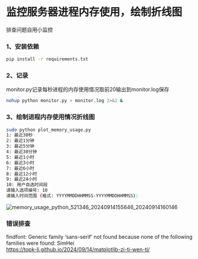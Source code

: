 # 监控服务器进程内存使用，绘制折线图
排查问题自用小监控
### 1、安装依赖
```bash
pip install -r requirements.txt
```
### 2、记录
monitor.py记录每秒进程的内存使用情况取前20输出到monitor.log保存
```bash
nohup python monitor.py > monitor.log 2>&1 &
```
### 3、绘制进程内存使用情况折线图
```bash
sudo python plot_memory_usage.py
1: 最近30秒
2: 最近1分钟
3: 最近5分钟
4: 最近30分钟
5: 最近1小时
6: 最近3小时
7: 最近6小时
8: 最近12小时
9: 最近24小时
10: 用户自选时间段
请输入选项编号: 10
请输入时间范围 (格式: YYYYMMDDHHMMSS-YYYYMMDDHHMMSS):
```
![memory_usage_python_521346_20240914155646_20240914160146](https://github.com/user-attachments/assets/4c35daa5-fc06-49cc-a707-03430e6b9801)


### 错误排查
findfont: Generic family ‘sans-serif’ not found because none of the following families were found: SimHei  
https://topk-li.github.io/2024/09/14/matplotlib-zi-ti-wen-ti/

